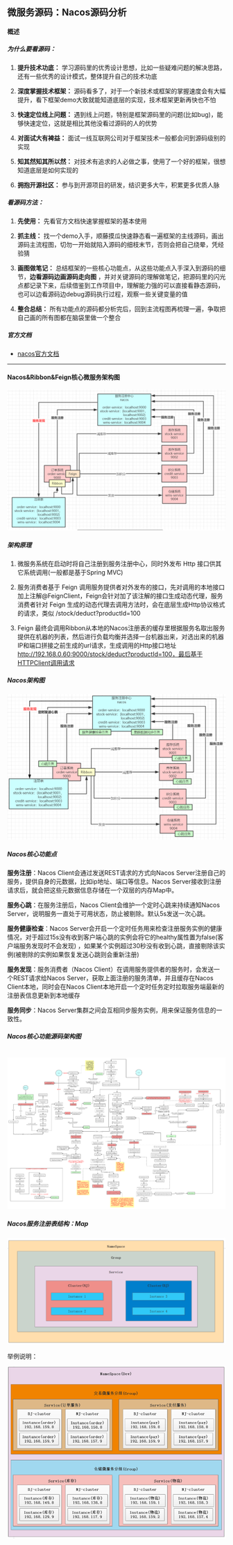 ## 微服务源码：Nacos源码分析

#### 概述

##### 为什么要看源码：

1. **提升技术功底：** 学习源码里的优秀设计思想，比如一些疑难问题的解决思路，还有一些优秀的设计模式，整体提升自己的技术功底

2. **深度掌握技术框架：** 源码看多了，对于一个新技术或框架的掌握速度会有大幅提升，看下框架demo大致就能知道底层的实现，技术框架更新再快也不怕

3. **快速定位线上问题：** 遇到线上问题，特别是框架源码里的问题(比如bug)，能够快速定位，这就是相比其他没看过源码的人的优势

4. **对面试大有裨益：** 面试一线互联网公司对于框架技术一般都会问到源码级别的实现

5. **知其然知其所以然：** 对技术有追求的人必做之事，使用了一个好的框架，很想知道底层是如何实现的

6. **拥抱开源社区：** 参与到开源项目的研发，结识更多大牛，积累更多优质人脉

##### 看源码方法：

1. **先使用：** 先看官方文档快速掌握框架的基本使用

2. **抓主线：** 找一个demo入手，顺藤摸瓜快速静态看一遍框架的主线源码，画出源码主流程图，切勿一开始就陷入源码的细枝末节，否则会把自己绕晕，凭经验猜

3. **画图做笔记：** 总结框架的一些核心功能点，从这些功能点入手深入到源码的细节，**边看源码边画源码走向图**
   ，并对关键源码的理解做笔记，把源码里的闪光点都记录下来，后续借鉴到工作项目中，理解能力强的可以直接看静态源码，也可以边看源码边debug源码执行过程，观察一些关键变量的值

4. **整合总结：** 所有功能点的源码都分析完后，回到主流程图再梳理一遍，争取把自己画的所有图都在脑袋里做一个整合

##### 官方文档

- [nacos官方文档](https://nacos.io/zh-cn/docs/architecture.html)

------

#### Nacos&Ribbon&Feign核心微服务架构图

![87643.png](/docs/md/docs_imgs/87643.png)

##### 架构原理

1. 微服务系统在启动时将自己注册到服务注册中心，同时外发布 Http 接口供其它系统调用(一般都是基于Spring MVC)

2. 服务消费者基于 Feign 调用服务提供者对外发布的接口，先对调用的本地接口加上注解@FeignClient，Feign会针对加了该注解的接口生成动态代理，服务消费者针对 Feign
   生成的动态代理去调用方法时，会在底层生成Http协议格式的请求，类似 /stock/deduct?productId=100

3. Feign
   最终会调用Ribbon从本地的Nacos注册表的缓存里根据服务名取出服务提供在机器的列表，然后进行负载均衡并选择一台机器出来，对选出来的机器IP和端口拼接之前生成的url请求，生成调用的Http接口地址 http://192.168.0.60:9000/stock/deduct?productId=100，最后基于HTTPClient调用请求

##### Nacos架构图

![87646.png](/docs/md/docs_imgs/87646.png)

##### Nacos核心功能点

**服务注册**：Nacos Client会通过发送REST请求的方式向Nacos Server注册自己的服务，提供自身的元数据，比如ip地址、端口等信息。Nacos
Server接收到注册请求后，就会把这些元数据信息存储在一个双层的内存Map中。

**服务心跳**：在服务注册后，Nacos Client会维护一个定时心跳来持续通知Nacos Server，说明服务一直处于可用状态，防止被剔除。默认5s发送一次心跳。

**服务健康检查**：Nacos Server会开启一个定时任务用来检查注册服务实例的健康情况，对于超过15s没有收到客户端心跳的实例会将它的healthy属性置为false(客户端服务发现时不会发现)
，如果某个实例超过30秒没有收到心跳，直接剔除该实例(被剔除的实例如果恢复发送心跳则会重新注册)

**服务发现**：服务消费者（Nacos Client）在调用服务提供者的服务时，会发送一个REST请求给Nacos Server，获取上面注册的服务清单，并且缓存在Nacos Client本地，同时会在Nacos
Client本地开启一个定时任务定时拉取服务端最新的注册表信息更新到本地缓存

**服务同步**：Nacos Server集群之间会互相同步服务实例，用来保证服务信息的一致性。

##### Nacos核心功能源码架构图

​    ![nacos源码流程图](/docs/md/docs_imgs/nacos源码流程图.png)

##### Nacos服务注册表结构：Map

![87743](/docs/md/docs_imgs/87743.png)

举例说明：

![99347](/docs/md/docs_imgs/99347.png)
